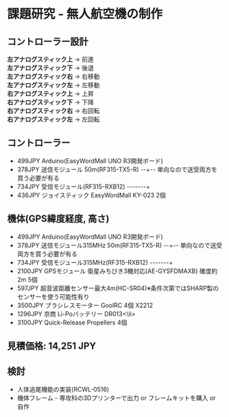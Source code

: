 # 課題研究 - 無人航空機の制作

<h2>コントローラー設計</h2>
<strong>左アナログスティック上</strong> -> 前進<br>
<strong>左アナログスティック下</strong> -> 後退<br>
<strong>左アナログスティック右</strong> -> 右移動<br>
<strong>左アナログスティック左</strong> -> 左移動<br>
<strong>右アナログスティック上</strong> -> 上昇<br>
<strong>右アナログスティック下</strong> -> 下降<br>
<strong>右アナログスティック右</strong> -> 右回転<br>
<strong>右アナログスティック左</strong> -> 左回転<br>

<h2>コントローラー</h2>
<ul>
	<li>499JPY Arduino(EasyWordMall UNO R3開発ボード)</li>
	<li>378JPY 送信モジュール 50m(RF315-TX5-R) --+-- 単向なので送受両方を買う必要が有る</li>
	<li>734JPY 受信モジュール(RF315-RXB12) -------+</li>
	<li>436JPY ジョイスティック EasyWordMall KY-023  2個</li>
</ul>

<h2>機体(GPS緯度経度, 高さ)</h2>
<ul>
	<li>499JPY Arduino(EasyWordMall UNO R3開発ボード)</li>
	<li>378JPY 送信モジュール315MHz 50m(RF315-TX5-R) --+-- 単向なので送受両方を買う必要が有る</li>
	<li>734JPY 受信モジュール315MHz(RF315-RXB12) -------+</li>
	<li>2100JPY GPSモジュール 衛星みちびき3機対応(AE-GYSFDMAXB) 確度約2m 5個</li>
	<li>597JPY 超音波距離センサー最大4m(HC-SR04)※条件次第ではSHARP製のセンサーを使う可能性有り</li>
	<li>3500JPY ブラシレスモーター GoolRC 4個 X2212</li>
	<li>1296JPY 京商 Li-Poバッテリー DR013<\li>
	<li>3100JPY Quick-Release Propellers 4個</li>
</ul>
		
<h2>見積価格: 14,251 JPY</h2>

<h2>検討</h2>
<ul>
	<li>人体追尾機能の実装(RCWL-0516)</li>
	<li>機体フレーム - 専攻科の3Dプリンターで出力 or フレームキットを購入 or 自作
</ul>
